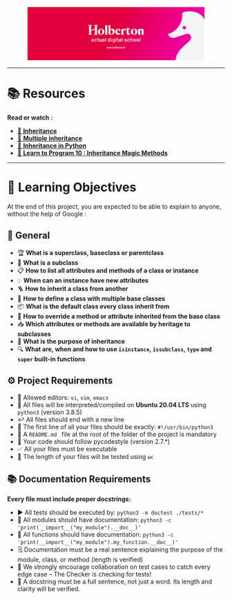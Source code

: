 <div align="center"><img src="https://github.com/ksyv/holbertonschool-web_front_end/blob/main/baniere_holberton.png"></div>

---

# 📚 Resources
**Read or watch :**

- [🧬 **Inheritance**](https://docs.python.org/3/tutorial/classes.html#inheritance)
- [🔗 **Multiple inheritance**](https://docs.python.org/3/tutorial/classes.html#multiple-inheritance)
- [🐍 **Inheritance in Python**](https://www.packtpub.com/en-us/learning/how-to-tutorials/inheritance-python/)
- [🎥 **Learn to Program 10 : Inheritance Magic Methods**](https://www.youtube.com/watch?v=d8kCdLCi6Lk&ab_channel=DerekBanas)

---

# 🎯 Learning Objectives

At the end of this project, you are expected to be able to explain to anyone, without the help of Google :

## 🧩 General

- 🏆 **What is a superclass, baseclass or parentclass**
- 🧸 **What is a subclass**
- 📋 **How to list all attributes and methods of a class or instance**
- 💡 **When can an instance have new attributes**
- 🪜 **How to inherit a class from another**
- 🔀 **How to define a class with multiple base classes**
- 📦 **What is the default class every class inherit from**
- 🔄 **How to override a method or attribute inherited from the base class**
- 📥 **Which attributes or methods are available by heritage to subclasses**
- 🎯 **What is the purpose of inheritance**
- 🔍 **What are, when and how to use `isinstance`, `issubclass`, `type` and `super` built-in functions**

## ⚙️ Project Requirements

- 🔧 Allowed editors: `vi`, `vim`, `emacs`
- 🐍 All files will be interpreted/compiled on **Ubuntu 20.04 LTS** using `python3` (version 3.8.5)
- ↩️ All files should end with a new line
- 📄 The first line of all your files should be exactly: `#!/usr/bin/python3`
- 📄 A ```README.md ``` file at the root of the folder of the project is mandatory
- 🎯 Your code should follow pycodestyle (version 2.7.*)
- ✅ All your files must be executable
- 📏 The length of your files will be tested using ``` wc ```

## 📚 Documentation Requirements

**Every file must include proper docstrings:**

- ▶️ All tests should be executed by: `python3 -m doctest ./tests/*`
- 📖 All modules should have documentation: `python3 -c 'print(__import__("my_module").__doc__)'`
- 📖 All functions should have documentation: `python3 -c 'print(__import__("my_module").my_function.__doc__)'`
- 🗒️ Documentation must be a real sentence explaining the purpose of the module, class, or method (length is verified)
- 🤝 We strongly encourage collaboration on test cases to catch every edge case – The Checker is checking for tests!
- 📌 A docstring must be a full sentence, not just a word. Its length and clarity will be verified.
